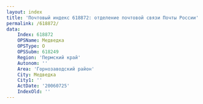 ```yaml
---
layout: index
title: 'Почтовый индекс 618872: отделение почтовой связи Почты России'
permalink: /618872/
data:
    Index: 618872
    OPSName: Медведка
    OPSType: О
    OPSSubm: 618249
    Region: 'Пермский край'
    Autonom: ''
    Area: 'Горнозаводский район'
    City: Медведка
    City1: ''
    ActDate: '20060725'
    IndexOld: ''
---
```

